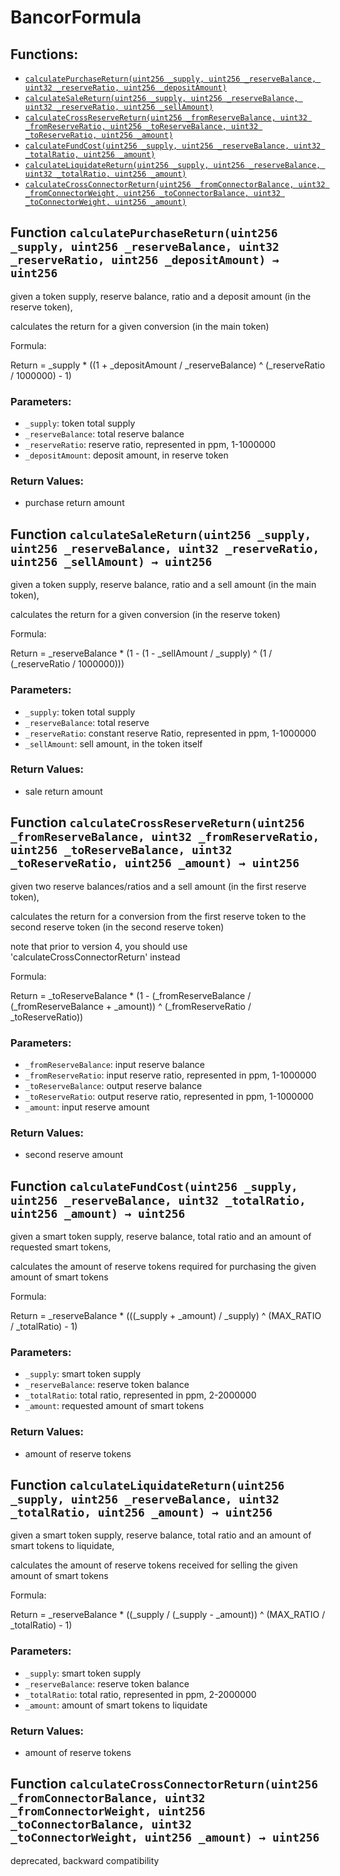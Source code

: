 # BancorFormula

## Functions:

* [`calculatePurchaseReturn(uint256 _supply, uint256 _reserveBalance, uint32 _reserveRatio, uint256 _depositAmount)`](bancorformula.md#BancorFormula-calculatePurchaseReturn-uint256-uint256-uint32-uint256-)
* [`calculateSaleReturn(uint256 _supply, uint256 _reserveBalance, uint32 _reserveRatio, uint256 _sellAmount)`](bancorformula.md#BancorFormula-calculateSaleReturn-uint256-uint256-uint32-uint256-)
* [`calculateCrossReserveReturn(uint256 _fromReserveBalance, uint32 _fromReserveRatio, uint256 _toReserveBalance, uint32 _toReserveRatio, uint256 _amount)`](bancorformula.md#BancorFormula-calculateCrossReserveReturn-uint256-uint32-uint256-uint32-uint256-)
* [`calculateFundCost(uint256 _supply, uint256 _reserveBalance, uint32 _totalRatio, uint256 _amount)`](bancorformula.md#BancorFormula-calculateFundCost-uint256-uint256-uint32-uint256-)
* [`calculateLiquidateReturn(uint256 _supply, uint256 _reserveBalance, uint32 _totalRatio, uint256 _amount)`](bancorformula.md#BancorFormula-calculateLiquidateReturn-uint256-uint256-uint32-uint256-)
* [`calculateCrossConnectorReturn(uint256 _fromConnectorBalance, uint32 _fromConnectorWeight, uint256 _toConnectorBalance, uint32 _toConnectorWeight, uint256 _amount)`](bancorformula.md#BancorFormula-calculateCrossConnectorReturn-uint256-uint32-uint256-uint32-uint256-)

## Function `calculatePurchaseReturn(uint256 _supply, uint256 _reserveBalance, uint32 _reserveRatio, uint256 _depositAmount) → uint256` <a id="BancorFormula-calculatePurchaseReturn-uint256-uint256-uint32-uint256-"></a>

given a token supply, reserve balance, ratio and a deposit amount \(in the reserve token\),

calculates the return for a given conversion \(in the main token\)

Formula:

Return = \_supply \* \(\(1 + \_depositAmount / \_reserveBalance\) ^ \(\_reserveRatio / 1000000\) - 1\)

### Parameters:

* `_supply`: token total supply
* `_reserveBalance`: total reserve balance
* `_reserveRatio`: reserve ratio, represented in ppm, 1-1000000
* `_depositAmount`: deposit amount, in reserve token

### Return Values:

* purchase return amount

## Function `calculateSaleReturn(uint256 _supply, uint256 _reserveBalance, uint32 _reserveRatio, uint256 _sellAmount) → uint256` <a id="BancorFormula-calculateSaleReturn-uint256-uint256-uint32-uint256-"></a>

given a token supply, reserve balance, ratio and a sell amount \(in the main token\),

calculates the return for a given conversion \(in the reserve token\)

Formula:

Return = \_reserveBalance \* \(1 - \(1 - \_sellAmount / \_supply\) ^ \(1 / \(\_reserveRatio / 1000000\)\)\)

### Parameters:

* `_supply`: token total supply
* `_reserveBalance`: total reserve
* `_reserveRatio`: constant reserve Ratio, represented in ppm, 1-1000000
* `_sellAmount`: sell amount, in the token itself

### Return Values:

* sale return amount

## Function `calculateCrossReserveReturn(uint256 _fromReserveBalance, uint32 _fromReserveRatio, uint256 _toReserveBalance, uint32 _toReserveRatio, uint256 _amount) → uint256` <a id="BancorFormula-calculateCrossReserveReturn-uint256-uint32-uint256-uint32-uint256-"></a>

given two reserve balances/ratios and a sell amount \(in the first reserve token\),

calculates the return for a conversion from the first reserve token to the second reserve token \(in the second reserve token\)

note that prior to version 4, you should use 'calculateCrossConnectorReturn' instead

Formula:

Return = \_toReserveBalance \* \(1 - \(\_fromReserveBalance / \(\_fromReserveBalance + \_amount\)\) ^ \(\_fromReserveRatio / \_toReserveRatio\)\)

### Parameters:

* `_fromReserveBalance`: input reserve balance
* `_fromReserveRatio`: input reserve ratio, represented in ppm, 1-1000000
* `_toReserveBalance`: output reserve balance
* `_toReserveRatio`: output reserve ratio, represented in ppm, 1-1000000
* `_amount`: input reserve amount

### Return Values:

* second reserve amount

## Function `calculateFundCost(uint256 _supply, uint256 _reserveBalance, uint32 _totalRatio, uint256 _amount) → uint256` <a id="BancorFormula-calculateFundCost-uint256-uint256-uint32-uint256-"></a>

given a smart token supply, reserve balance, total ratio and an amount of requested smart tokens,

calculates the amount of reserve tokens required for purchasing the given amount of smart tokens

Formula:

Return = \_reserveBalance \* \(\(\(\_supply + \_amount\) / \_supply\) ^ \(MAX\_RATIO / \_totalRatio\) - 1\)

### Parameters:

* `_supply`: smart token supply
* `_reserveBalance`: reserve token balance
* `_totalRatio`: total ratio, represented in ppm, 2-2000000
* `_amount`: requested amount of smart tokens

### Return Values:

* amount of reserve tokens

## Function `calculateLiquidateReturn(uint256 _supply, uint256 _reserveBalance, uint32 _totalRatio, uint256 _amount) → uint256` <a id="BancorFormula-calculateLiquidateReturn-uint256-uint256-uint32-uint256-"></a>

given a smart token supply, reserve balance, total ratio and an amount of smart tokens to liquidate,

calculates the amount of reserve tokens received for selling the given amount of smart tokens

Formula:

Return = \_reserveBalance \* \(\(\_supply / \(\_supply - \_amount\)\) ^ \(MAX\_RATIO / \_totalRatio\) - 1\)

### Parameters:

* `_supply`: smart token supply
* `_reserveBalance`: reserve token balance
* `_totalRatio`: total ratio, represented in ppm, 2-2000000
* `_amount`: amount of smart tokens to liquidate

### Return Values:

* amount of reserve tokens

## Function `calculateCrossConnectorReturn(uint256 _fromConnectorBalance, uint32 _fromConnectorWeight, uint256 _toConnectorBalance, uint32 _toConnectorWeight, uint256 _amount) → uint256` <a id="BancorFormula-calculateCrossConnectorReturn-uint256-uint32-uint256-uint32-uint256-"></a>

deprecated, backward compatibility

